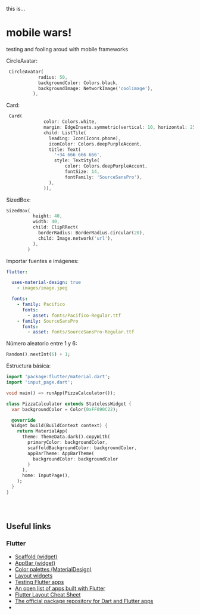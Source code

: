 this is...

# mobile wars!

testing and fooling aroud with mobile frameworks

CircleAvatar:

```dart
 CircleAvatar(
            radius: 50,
            backgroundColor: Colors.black,
            backgroundImage: NetworkImage('coolimage'),
          ),
```

Card:

```dart
 Card(
              color: Colors.white,
              margin: EdgeInsets.symmetric(vertical: 10, horizontal: 25),
              child: ListTile(
                leading: Icon(Icons.phone),
                iconColor: Colors.deepPurpleAccent,
                title: Text(
                  '+34 666 666 666',
                  style: TextStyle(
                      color: Colors.deepPurpleAccent,
                      fontSize: 14,
                      fontFamily: 'SourceSansPro'),
                ),
              )),
```

SizedBox:

```dart
SizedBox(
          height: 40,
          width: 40,
          child: ClipRRect(
            borderRadius: BorderRadius.circular(20),
            child: Image.network('url'),
          ),
        )
```

Importar fuentes e imágenes:

```yaml
flutter:

  uses-material-design: true
    - images/image.jpeg

  fonts:
    - family: Pacifico
      fonts:
        - asset: fonts/Pacifico-Regular.ttf
    - family: SourceSansPro
      fonts:
        - asset: fonts/SourceSansPro-Regular.ttf
```

Número aleatorio entre 1 y 6:

```dart
Random().nextInt(6) + 1;
```

Estructura básica:

```dart
import 'package:flutter/material.dart';
import 'input_page.dart';

void main() => runApp(PizzaCalculator());

class PizzaCalculator extends StatelessWidget {
  var backgroundColor = Color(0xFF090C22);

  @override
  Widget build(BuildContext context) {
    return MaterialApp(
      theme: ThemeData.dark().copyWith(
        primaryColor: backgroundColor,
        scaffoldBackgroundColor: backgroundColor,
        appBarTheme: AppBarTheme(
          backgroundColor: backgroundColor
        )
      ),
      home: InputPage(),
    );
  }
}

```

```dart

```

```dart

```

```dart

```

## Useful links

### Flutter

- [Scaffold (widget)](https://api.flutter.dev/flutter/material/Scaffold-class.html)
- [AppBar (widget)](https://api.flutter.dev/flutter/material/AppBar-class.html)
- [Color palettes (MaterialDesign)](https://m2.material.io/design/color/the-color-system.html#tools-for-picking-colors)
- [Layout widgets](https://docs.flutter.dev/ui/widgets/layout)
- [Testing Flutter apps](https://docs.flutter.dev/testing)
- [An open list of apps built with Flutter](https://itsallwidgets.com/)
- [Flutter Layout Cheat Sheet](https://medium.com/flutter-community/flutter-layout-cheat-sheet-5363348d037e)
- [The official package repository for Dart and Flutter apps](https://pub.dev/)
- []()